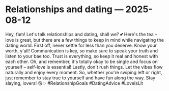 # Relationships and dating — 2025-08-12

Hey, fam! Let's talk relationships and dating, shall we? 💕 Here's the tea – love is great, but there are a few things to keep in mind while navigating the dating world. First off, never settle for less than you deserve. Know your worth, y'all! Communication is key, so make sure to speak your truth and listen to your bae too. Trust is everything, so keep it real and honest with each other. Oh, and remember, it's totally okay to be single and focus on yourself – self-love is essential! Lastly, don't rush things. Let the vibes flow naturally and enjoy every moment. So, whether you're swiping left or right, just remember to stay true to yourself and have fun along the way. Stay slaying, lovers! 😘✨ #RelationshipGoals #DatingAdvice #LoveIsLit
